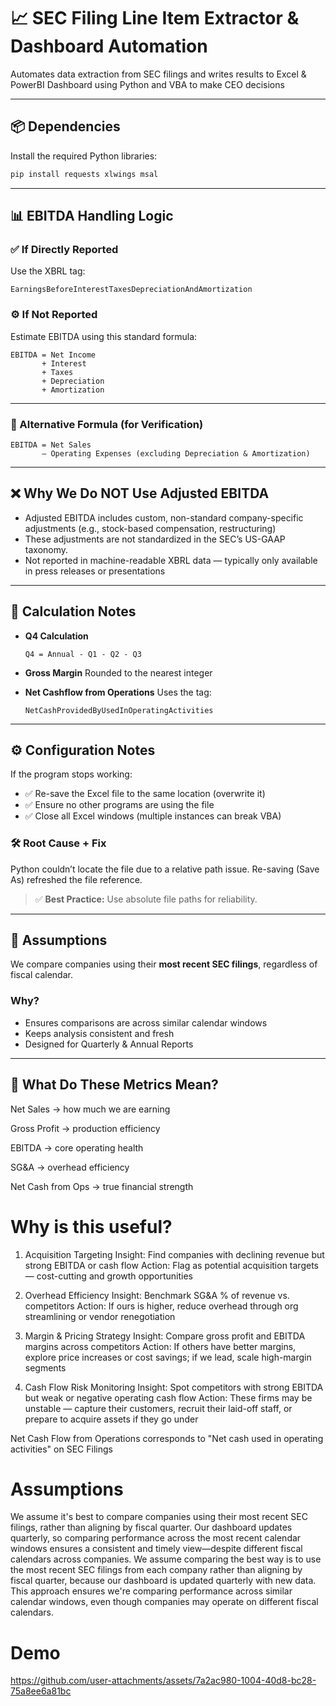 

# 📈 SEC Filing Line Item Extractor & Dashboard Automation

Automates data extraction from SEC filings and writes results to Excel & PowerBI Dashboard using Python and VBA to make CEO decisions

---

## 📦 Dependencies

Install the required Python libraries:

```bash
pip install requests xlwings msal
````

---

## 📊 EBITDA Handling Logic

### ✅ If Directly Reported

Use the XBRL tag:

```
EarningsBeforeInterestTaxesDepreciationAndAmortization
```

### ⚙️ If Not Reported

Estimate EBITDA using this standard formula:

```
EBITDA = Net Income
       + Interest
       + Taxes
       + Depreciation
       + Amortization
```

---

### 🔁 Alternative Formula (for Verification)

```
EBITDA = Net Sales
       – Operating Expenses (excluding Depreciation & Amortization)
```

---

## ❌ Why We Do NOT Use Adjusted EBITDA

* Adjusted EBITDA includes custom, non-standard company-specific adjustments (e.g., stock-based compensation, restructuring)
* These adjustments are not standardized in the SEC’s US-GAAP taxonomy.
* Not reported in machine-readable XBRL data — typically only available in press releases or presentations

---

## 🧮 Calculation Notes

* **Q4 Calculation**

  ```
  Q4 = Annual - Q1 - Q2 - Q3
  ```

* **Gross Margin**
  Rounded to the nearest integer

* **Net Cashflow from Operations**
  Uses the tag:

  ```
  NetCashProvidedByUsedInOperatingActivities
  ```

---

## ⚙️ Configuration Notes

If the program stops working:

* ✅ Re-save the Excel file to the same location (overwrite it)
* ✅ Ensure no other programs are using the file
* ✅ Close all Excel windows (multiple instances can break VBA)

### 🛠 Root Cause + Fix

Python couldn’t locate the file due to a relative path issue. Re-saving (Save As) refreshed the file reference.

> ✅ **Best Practice:** Use absolute file paths for reliability.

---

## 📌 Assumptions

We compare companies using their **most recent SEC filings**, regardless of fiscal calendar.

### Why?

* Ensures comparisons are across similar calendar windows
* Keeps analysis consistent and fresh
* Designed for Quarterly & Annual Reports


---

## 🧠 What Do These Metrics Mean?

Net Sales → how much we are earning

Gross Profit → production efficiency

EBITDA → core operating health

SG&A → overhead efficiency

Net Cash from Ops → true financial strength

# Why is this useful?

1. Acquisition Targeting
Insight: Find companies with declining revenue but strong EBITDA or cash flow
Action: Flag as potential acquisition targets — cost-cutting and growth opportunities

2. Overhead Efficiency
Insight: Benchmark SG&A % of revenue vs. competitors
Action: If ours is higher, reduce overhead through org streamlining or vendor renegotiation

3. Margin & Pricing Strategy
Insight: Compare gross profit and EBITDA margins across competitors
Action: If others have better margins, explore price increases or cost savings; if we lead, scale high-margin segments

4. Cash Flow Risk Monitoring
Insight: Spot competitors with strong EBITDA but weak or negative operating cash flow
Action: These firms may be unstable — capture their customers, recruit their laid-off staff, or prepare to acquire assets if they go under


Net Cash Flow from Operations corresponds to "Net cash used in operating activities" on SEC Filings


# Assumptions
We assume it's best to compare companies using their most recent SEC filings, rather than aligning by fiscal quarter. Our dashboard updates quarterly, so comparing performance across the most recent calendar windows ensures a consistent and timely view—despite different fiscal calendars across companies.
We assume comparing the best way is to use the most recent SEC filings from each company rather than aligning by fiscal quarter,
because our dashboard is updated quarterly with new data.
This approach ensures we're comparing performance across similar calendar windows,
even though companies may operate on different fiscal calendars.

# Demo
https://github.com/user-attachments/assets/7a2ac980-1004-40d8-bc28-75a8ee6a81bc

